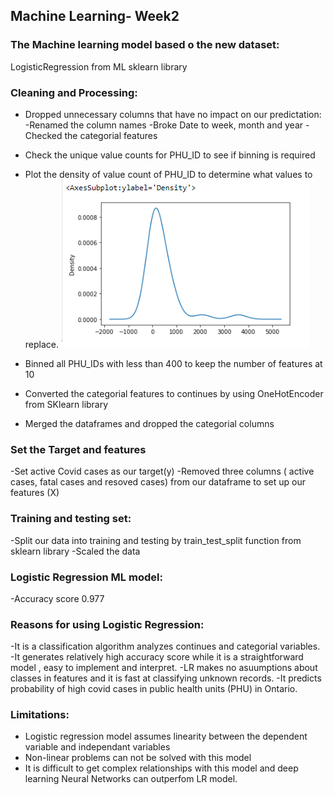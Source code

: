 
## Machine Learning- Week2

### The Machine learning model based o the new dataset:
LogisticRegression from ML sklearn library

### Cleaning and Processing:
- Dropped unnecessary columns that have no impact on our predictation:
 -Renamed the column names
 -Broke Date to week, month and year
 -Checked the categorial features
- Check the unique value counts for PHU_ID to see if binning is required
- Plot the density of value count of PHU_ID to determine what values to replace.
 ![PHU Density](Images/PHU_density.png)

- Binned all PHU_IDs with less than 400 to keep the number of features at 10
- Converted the categorial features to continues by using OneHotEncoder from SKlearn library
- Merged the dataframes and dropped the categorial columns

### Set the Target and features
-Set active Covid cases as our target(y)
-Removed three columns ( active cases, fatal cases and resoved cases) from our dataframe to set up our features (X)

### Training and testing set:  
-Split our data into training and testing by train_test_split function from sklearn library
-Scaled the data
### Logistic Regression ML model:
 -Accuracy score 0.977

### Reasons for using Logistic Regression:

-It is a classification algorithm analyzes continues and categorial variables.
-It generates relatively high accuracy score while it is a straightforward model , easy to implement and interpret.
-LR makes no asuumptions about classes in features and it is fast at classifying unknown records. 
-It predicts probability of high covid cases in public health units (PHU) in Ontario. 


### Limitations:

- Logistic regression model assumes linearity between the dependent variable and independant variables
- Non-linear problems can not be solved with this model
- It is difficult to get complex relationships with this model and deep learning Neural Networks can outperfom LR model.


  


